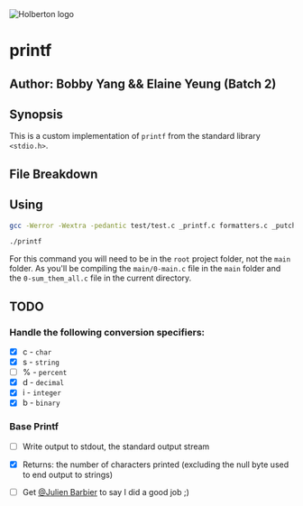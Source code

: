 <img src="https://www.holbertonschool.com/assets/holberton-logo-1cc451260ca3cd297def53f2250a9794810667c7ca7b5fa5879a569a457bf16f.png" alt="Holberton logo">

# printf
## Author: Bobby Yang && Elaine Yeung (Batch 2)

## Synopsis
This is a custom implementation of `printf` from the standard library `<stdio.h>`.

## File Breakdown

## Using
```bash
gcc -Werror -Wextra -pedantic test/test.c _printf.c formatters.c _putchar.c _strlen.c _strcopy.c -o printf

./printf
```

For this command you will need to be in the `root` project folder, not the `main` folder. As you'll be compiling the `main/0-main.c` file in the `main` folder and the `0-sum_them_all.c` file in the current directory.

## TODO
### Handle the following conversion specifiers:
- [x] c - `char`
- [x] s - `string`
- [ ] % - `percent`
- [x] d - `decimal`
- [x] i - `integer`
- [x] b - `binary`

### Base Printf
- [ ] Write output to stdout, the standard output stream
- [x] Returns: the number of characters printed (excluding the null byte used to end output to strings)

- [ ] Get [@Julien Barbier](https://github.com/jbarbier) to say I did a good job ;)
